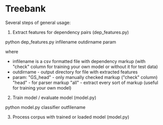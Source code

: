 # Treebank

Several steps of general usage:

1) Extract features for dependency pairs (dep_features.py)


python dep_features.py infilename outdirname param

where 
- infilename is a csv formatted file with dependency markup (with "check" column for training your own model or without it for test data)
- outdirname - output directory for file with extracted features
- param: 
	"GS_head" - only manually checked markup ("check" column)
	"head" - for parser markup
	"all" - extract every sort of markup (useful for training your own model)



2) Train model / evaluate model  (model.py)

python model.py classifier outfilename

3) Process corpus with trained or loaded model (model.py)




